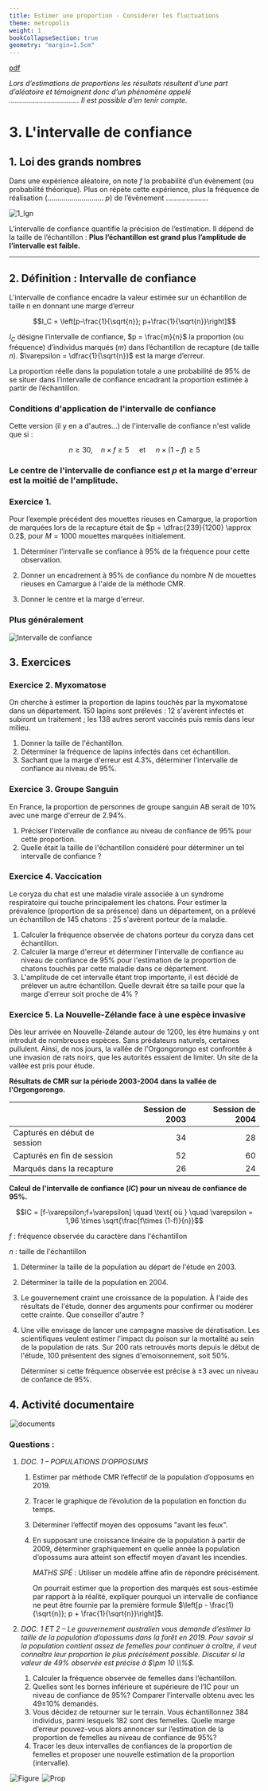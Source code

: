 ```yaml
---
title: Estimer une proportion - Considérer les fluctuations
theme: metropolis
weight: 1
bookCollapseSection: true
geometry: "margin=1.5cm"
---
```


[pdf](./2_cours_estimation.pdf)

_Lors d’estimations de proportions les résultats résultent d’une part d’aléatoire et témoignent donc d’un phénomène appelé ................................... Il est possible d’en tenir compte._

# 3. L'intervalle de confiance

## 1. Loi des grands nombres

Dans une expérience aléatoire, on note $f$ la probabilité d’un évènement (ou probabilité théorique). Plus on répète cette expérience, plus la fréquence de réalisation (............................ $p$) de l’évènement .....................

![1_lgn](../img/fig1_lgn.png)

L’intervalle de confiance quantifie la précision de l’estimation. Il dépend de la taille de l’échantillon : **Plus l’échantillon est grand plus l’amplitude de l’intervalle est faible.**

---

## 2. Définition : Intervalle de confiance

L’intervalle de confiance encadre la valeur estimée sur un échantillon de taille n en donnant
une marge d’erreur

$$I_C = \left[p-\frac{1}{\sqrt{n}}; p+\frac{1}{\sqrt{n}}\right]$$

$I_C$ désigne l’intervalle de confiance, $p = \frac{m}{n}$ la proportion (ou fréquence) d’individus marqués ($m$) dans l’échantillon de recapture (de taille $n$).
$\varepsilon = \dfrac{1}{\sqrt{n}}$ est la marge d’erreur.

La proportion réelle dans la population totale a une probabilité de 95% de se situer dans l’intervalle de confiance encadrant la proportion estimée à partir de l’échantillon.

### Conditions d'application de l'intervalle de confiance

Cette version (il y en a d'autres...) de l'intervalle de confiance n'est valide que si :

$$n\geq 30,\quad n\times f \geq 5 \quad\text{ et }\quad n\times(1-f) \geq 5$$

### Le centre de l'intervalle de confiance est $p$ et la marge d'erreur est la moitié de l'amplitude.

### Exercice 1.

Pour l’exemple précédent des mouettes rieuses en Camargue, la proportion de marquées lors de la recapture était de $p = \dfrac{239}{1200} \approx 0.2$, pour $M = 1000$ mouettes marquées initialement.

1. Déterminer l’intervalle se confiance à 95% de la fréquence pour cette observation.
2. Donner un encadrement à 95% de confiance du nombre $N$ de mouettes rieuses en Camargue à l'aide de la méthode CMR.

3. Donner le centre et la marge d'erreur.

### Plus généralement

![Intervalle de confiance](../img/fig2_intervalle_confiance.png)

## 3. Exercices

### Exercice 2. Myxomatose

On cherche à estimer la proportion de lapins touchés par la myxomatose dans un département. 150 lapins sont prélevés : 12 s'avèrent infectés et subiront un traitement ; les 138 autres seront vaccinés puis remis dans leur milieu.

1. Donner la taille de l'échantillon.
2. Déterminer la fréquence de lapins infectés dans cet échantillon.
3. Sachant que la marge d'erreur est 4.3%, déterminer l'intervalle de confiance au niveau de 95%.

### Exercice 3. Groupe Sanguin

En France, la proportion de personnes de groupe sanguin AB serait de 10% avec une marge d'erreur de 2.94%.

1. Préciser l'intervalle de confiance au niveau de confiance de 95% pour cette proportion.
2. Quelle était la taille de l'échantillon considéré pour déterminer un tel intervalle de confiance ?

### Exercice 4. Vaccication

Le coryza du chat est une maladie virale associée à un syndrome respiratoire qui touche principalement les chatons. Pour estimer la prévalence (proportion de sa présence) dans un département, on a prélevé un échantillon de 145 chatons : 25 s'avèrent porteur de la maladie.

1. Calculer la fréquence observée de chatons porteur du coryza dans cet échantillon.
2. Calculer la marge d'erreur et déterminer l'intervalle de confiance au niveau de confiance de 95% pour l'estimation de la proportion de chatons touchés par cette maladie dans ce département.
3. L'amplitude de cet intervalle étant trop importante, il est décidé de prélever un autre échantillon. Quelle devrait être sa taille pour que la marge d'erreur soit proche de 4% ?

### Exercice 5. La Nouvelle-Zélande face à une espèce invasive

Dès leur arrivée en Nouvelle-Zélande autour de 1200, les être humains y ont introduit de nombreuses espèces. Sans prédateurs naturels, certaines pullulent. Ainsi, de nos jours, la vallée de l'Orgongorongo est confrontée à une invasion de rats noirs, que les autorités essaient de limiter. Un site de la vallée est pris pour étude.

**Résultats de CMR sur la période 2003-2004 dans la vallée de l'Orgongorongo.**

|                              | Session de 2003 | Session de 2004 |
| ---------------------------- | --------------: | --------------: |
| Capturés en début de session |              34 |              28 |
| Capturés en fin de session   |              52 |              60 |
| Marqués dans la recapture    |              26 |              24 |

**Calcul de l'intervalle de confiance ($IC$) pour un niveau de confiance de 95%.**

$$IC = [f-\varepsilon;f+\varepsilon] \quad \text{ où } \quad \varepsilon = 1,96 \times \sqrt{\frac{f\times (1-f)}{n}}$$

$f$ : fréquence observée du caractère dans l'échantillon

$n$ : taille de l'échantillon

1. Déterminer la taille de la population au départ de l'étude en 2003.
2. Déterminer la taille de la population en 2004.
3. Le gouvernement craint une croissance de la population. À l'aide des résultats de l'étude, donner des arguments pour confirmer ou modérer cette crainte. Que conseiller d'autre ?
4. Une ville envisage de lancer une campagne massive de dératisation. Les scientifiques veulent estimer l'impact du poison sur la mortalité au sein de la population de rats. Sur 200 rats retrouvés morts depuis le début de l'étude, 100 présentent des signes d'emoisonnement, soit 50%.

   Déterminer si cette fréquence observée est précise à $\pm 3%$ avec un niveau de confance de 95%.

## 4. Activité documentaire

$\,$![documents](../img/fig3_doc.png)

### Questions :

1. _DOC. 1 – POPULATIONS D’OPPOSUMS_

   1. Estimer par méthode CMR l’effectif de la population d’opposums en 2019.
   2. Tracer le graphique de l’évolution de la population en fonction du temps.
   3. Déterminer l’effectif moyen des opposums "avant les feux".
   4. En supposant une croissance linéaire de la population à partir de 2009, déterminer graphiquement en quelle année la population d’opossums aura atteint son effectif moyen d’avant les incendies.

      _MATHS SPÉ_ : Utiliser un modèle affine afin de répondre précisément.

      On pourrait estimer que la proportion des marqués est sous-estimée par rapport à la réalité, expliquer
      pourquoi un intervalle de confiance ne peut être fournie par la première formule $\left[p - \frac{1}{\sqrt{n}}; p + \frac{1}{\sqrt{n}}\right]$.

2. _DOC. 1 ET 2 – Le gouvernement australien vous demande d’estimer la taille de la population d’opossums
   dans la forêt en 2019. Pour savoir si la population contient assez de femelles pour continuer à croître, il veut connaître leur proportion le plus précisément possible. Discuter si la valeur de 49% observée est précise à $\pm 10 \\%$._

   1. Calculer la fréquence observée de femelles dans l’échantillon.
   2. Quelles sont les bornes inférieure et supérieure de l’IC pour un niveau de confiance de 95%? Comparer l’intervalle obtenu avec les 49±10% demandés.
   3. Vous décidez de retourner sur le terrain. Vous échantillonnez 384 individus, parmi lesquels 182 sont des femelles. Quelle marge d’erreur pouvez-vous alors annoncer sur l’estimation de la proportion de femelles au niveau de confiance de 95%?
   4. Tracer les deux intervalles de confiances de la proportion de femelles et proposer une nouvelle estimation de la proportion (intervalle).

$\,$![Figure](../img/fig4_pop.png)
$\,$![Prop](../img/fig5_prop.png)
